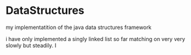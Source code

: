 # DataStructures
my implementatition of the java data structures framework

i have only implemented a singly linked list so far matching on very very slowly but steadily.
I 
